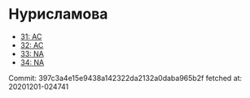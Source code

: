 # Нурисламова
- [31: AC](31.md)
- [32: AC](32.md)
- [33: NA](33.md)
- [34: NA](34.md)

Commit: 397c3a4e15e9438a142322da2132a0daba965b2f
 fetched at: 20201201-024741
